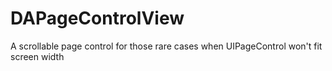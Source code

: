 DAPageControlView
=================

A scrollable page control for those rare cases when UIPageControl won't fit screen width
